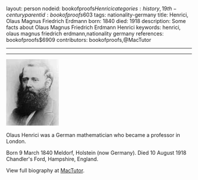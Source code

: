 layout: person
nodeid: bookofproofs$Henrici
categories: history,19th-century
parentid: bookofproofs$603
tags: nationality-germany
title: Henrici, Olaus Magnus Friedrich Erdmann
born: 1840
died: 1918
description: Some facts about Olaus Magnus Friedrich Erdmann Henrici
keywords: henrici, olaus magnus friedrich erdmann,nationality germany
references: bookofproofs$6909
contributors: bookofproofs,@MacTutor

---


---

![Henrici.jpg](https://github.com/bookofproofs/bookofproofs.github.io/blob/main/_sources/_assets/images/portraits/Henrici.jpg?raw=true)

Olaus  Henrici was a German mathematician who became a professor in London.

Born 9 March 1840 Meldorf, Holstein (now Germany). Died 10 August 1918 Chandler's Ford, Hampshire, England.


View full biography at [MacTutor](https://mathshistory.st-andrews.ac.uk/Biographies/Henrici/).